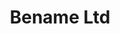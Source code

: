 ---
title: 'Bename Ltd'
desc: '
<p class="font--regular">We help local businesses reduce their card machine costs. We simply review current spend and offer alternative solutions that are the best in the UK market place.</p>'
tags:
  - Location::Fleet, Hampshire
  - Category::Financial, Legal & Business
  - Category::Other
header:
  src: header.jpg
  alt: Bename Ltd Header
logo: 
  src: logo.jpg
  alt: Bename Ltd Logo
covidInfomation: '
<p class="font--regular">We can conduct a review of your current merchant costs without having to visit you. Please call us and we can discuss how we can help.</p>'
covidStatus:
  icon: success
  text: 'We are Open! Business As Usual.'
openingHours:
  monday: '0900 - 1730'
  tuesday: '0900 - 1730'
  wednesday: '0900 - 1730'
  thursday: '0900 - 1730'
  friday: '0900 - 1730'
  saturday: 'Closed'
  sunday: 'Closed'
contactDetails:
  email: 'b.clarkson@bename.co.uk'
  phone: '07849266428'
  website: 'https://www.bename.co.uk'
ctaLink: 'https://www.bename.co.uk'
metaDesc: 'We help local businesses reduce their card machine costs. We simply review current spend and offer alternative solutions that are the best in the UK market place.'
---